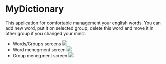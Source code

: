 # MyDictionary
This application for comfortable management your english words. You can add new word, put it on selected group, delete this word and move it in other group if you changed your mind. 
* Words/Groups screens
![](https://sun9-6.userapi.com/c840434/v840434063/70193/egkuHL8KIB0.jpg)
* Word menegment screen
![](https://sun9-7.userapi.com/c840434/v840434063/701c5/gJB5M4iwslg.jpg)
* Group menegment screen
![](https://sun9-3.userapi.com/c840434/v840434063/701ce/vY5SqWhkccI.jpg)

